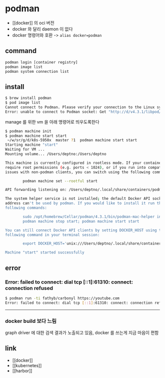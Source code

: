 # podman

- [[docker]] 의 oci 버전
- docker 와 달리 daemon 이 없다
- docker 명령어와 호환 -> `alias docker=podman`

## command
```sh 
podman login [container registry]
podman image list
podman system connection list
```
## install
```sh 
$ brew install podman
$ pod image list
Cannot connect to Podman. Please verify your connection to the Linux system using `podman system connection list`, or try `podman machine init` and `podman machine start` to manage a new Linux VM
Error: unable to connect to Podman socket: Get "http://d/v4.3.1/libpod/_ping": dial unix ///var/folders/yr/lb2jlrrd1fs7h6hn30n_ksvr0000gn/T/podman-run--1/podman/podman.sock: connect: no such file or directory
```
manage 를 위한 vm 을 아래 명령어로 띄우도록한다
```sh
$ podman machine init
$ podman machine start start
 ~/w/sr/g/d/k8s-5950x  master ?1  podman machine start start                                                   125 err  16.15.0 node  03:42:55
Starting machine "start"
Waiting for VM ...
Mounting volume... /Users/deptno:/Users/deptno

This machine is currently configured in rootless mode. If your containers
require root permissions (e.g. ports < 1024), or if you run into compatibility
issues with non-podman clients, you can switch using the following command:

        podman machine set --rootful start

API forwarding listening on: /Users/deptno/.local/share/containers/podman/machine/start/podman.sock

The system helper service is not installed; the default Docker API socket
address can't be used by podman. If you would like to install it run the
following commands:

        sudo /opt/homebrew/Cellar/podman/4.3.1/bin/podman-mac-helper install
        podman machine stop start; podman machine start start

You can still connect Docker API clients by setting DOCKER_HOST using the
following command in your terminal session:

        export DOCKER_HOST='unix:///Users/deptno/.local/share/containers/podman/machine/start/podman.sock'

Machine "start" started successfully
```
## error
### Error: failed to connect: dial tcp [::1]:61310: connect: connection refused
```sh 
$ podman run -ti fathyb/carbonyl https://youtube.com                                                         127 err  16.15.0 node  17:46:50
Error: failed to connect: dial tcp [::1]:61310: connect: connection refused
```
---
### docker build 보다 느림
graph driver 에 대한 검색 결과가 노출되고 있음, docker 를 쓰는게 지금 마음이 편함

## link
- [[docker]]
- [[kubernetes]]
- [[harbor]]
